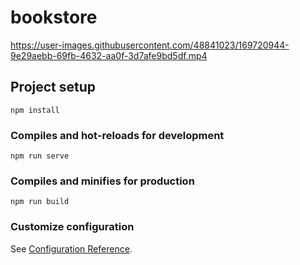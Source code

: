 # bookstore



https://user-images.githubusercontent.com/48841023/169720944-9e29aebb-69fb-4632-aa0f-3d7afe9bd5df.mp4



## Project setup
```
npm install
```

### Compiles and hot-reloads for development
```
npm run serve
```

### Compiles and minifies for production
```
npm run build
```

### Customize configuration
See [Configuration Reference](https://cli.vuejs.org/config/).
